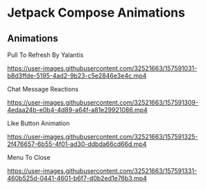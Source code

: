 # Jetpack Compose Animations

## Animations


Pull To Refresh By Yalantis 

https://user-images.githubusercontent.com/32521663/157591031-b8d3ffde-5195-4ad2-9b23-c5e2846e3e4c.mp4

Chat Message Reactions

https://user-images.githubusercontent.com/32521663/157591309-4edaa24b-e0b4-4d89-a64f-a81e29921086.mp4

Like Button Animation

https://user-images.githubusercontent.com/32521663/157591325-2f476657-6b55-4f01-ad30-ddbda66cd66d.mp4

Menu To Close

https://user-images.githubusercontent.com/32521663/157591331-460b525d-0441-4601-b6f7-d0b2ed1e76b3.mp4

